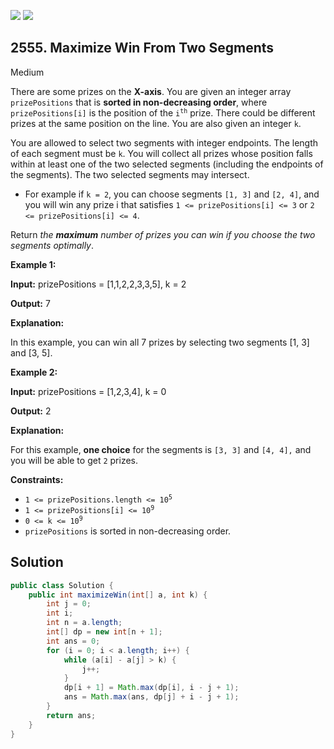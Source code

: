 [![](https://img.shields.io/github/stars/javadev/LeetCode-in-Java?label=Stars&style=flat-square)](https://github.com/javadev/LeetCode-in-Java)
[![](https://img.shields.io/github/forks/javadev/LeetCode-in-Java?label=Fork%20me%20on%20GitHub%20&style=flat-square)](https://github.com/javadev/LeetCode-in-Java/fork)

## 2555\. Maximize Win From Two Segments

Medium

There are some prizes on the **X-axis**. You are given an integer array `prizePositions` that is **sorted in non-decreasing order**, where `prizePositions[i]` is the position of the <code>i<sup>th</sup></code> prize. There could be different prizes at the same position on the line. You are also given an integer `k`.

You are allowed to select two segments with integer endpoints. The length of each segment must be `k`. You will collect all prizes whose position falls within at least one of the two selected segments (including the endpoints of the segments). The two selected segments may intersect.

*   For example if `k = 2`, you can choose segments `[1, 3]` and `[2, 4]`, and you will win any prize i that satisfies `1 <= prizePositions[i] <= 3` or `2 <= prizePositions[i] <= 4`.

Return _the **maximum** number of prizes you can win if you choose the two segments optimally_.

**Example 1:**

**Input:** prizePositions = [1,1,2,2,3,3,5], k = 2

**Output:** 7

**Explanation:**

In this example, you can win all 7 prizes by selecting two segments [1, 3] and [3, 5].

**Example 2:**

**Input:** prizePositions = [1,2,3,4], k = 0

**Output:** 2

**Explanation:**

For this example, **one choice** for the segments is `[3, 3]` and `[4, 4],` and you will be able to get `2` prizes.

**Constraints:**

*   <code>1 <= prizePositions.length <= 10<sup>5</sup></code>
*   <code>1 <= prizePositions[i] <= 10<sup>9</sup></code>
*   <code>0 <= k <= 10<sup>9</sup></code>
*   `prizePositions` is sorted in non-decreasing order.

## Solution

```java
public class Solution {
    public int maximizeWin(int[] a, int k) {
        int j = 0;
        int i;
        int n = a.length;
        int[] dp = new int[n + 1];
        int ans = 0;
        for (i = 0; i < a.length; i++) {
            while (a[i] - a[j] > k) {
                j++;
            }
            dp[i + 1] = Math.max(dp[i], i - j + 1);
            ans = Math.max(ans, dp[j] + i - j + 1);
        }
        return ans;
    }
}
```